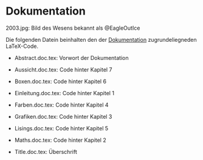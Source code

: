 # Dokumentation

2003.jpg: Bild des Wesens bekannt als @EagleOutIce

Die folgenden Datein beinhalten den der [Dokumentation](https://github.com/EagleoutIce/LILLY/blob/Kommentare/Dokumentation/Lilly-Dokumentation.doc.pdf) zugrundeliegneden LaTeX-Code.

* Abstract.doc.tex:      Vorwort der Dokumentation         
 
* Aussicht.doc.tex:      Code hinter Kapitel 7      
 
* Boxen.doc.tex:         Code hinter Kapitel 6
 
* Einleitung.doc.tex:    Code hinter Kapitel 1

* Farben.doc.tex:        Code hinter Kapitel 4
 
* Grafiken.doc.tex:      Code hinter Kapitel 3

* Lisings.doc.tex:       Code hinter Kapitel 5

* Maths.doc.tex:         Code hinter Kapitel 2

* Title.doc.tex:         Überschrift
